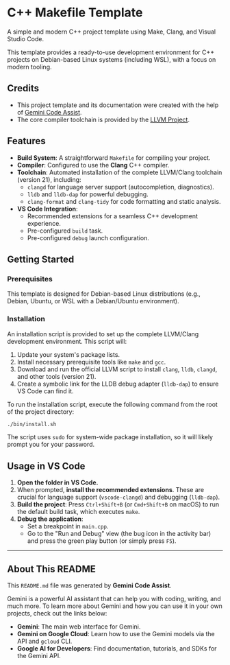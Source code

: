 # C++ Makefile Template

A simple and modern C++ project template using Make, Clang, and Visual Studio Code.

This template provides a ready-to-use development environment for C++ projects on Debian-based Linux systems (including WSL), with a focus on modern tooling.

## Credits

*   This project template and its documentation were created with the help of [Gemini Code Assist](https://gemini.google.com/app).
*   The core compiler toolchain is provided by the [LLVM Project](https://apt.llvm.org/).

## Features

*   **Build System**: A straightforward `Makefile` for compiling your project.
*   **Compiler**: Configured to use the **Clang** C++ compiler.
*   **Toolchain**: Automated installation of the complete LLVM/Clang toolchain (version 21), including:
    *   `clangd` for language server support (autocompletion, diagnostics).
    *   `lldb` and `lldb-dap` for powerful debugging.
    *   `clang-format` and `clang-tidy` for code formatting and static analysis.
*   **VS Code Integration**:
    *   Recommended extensions for a seamless C++ development experience.
    *   Pre-configured `build` task.
    *   Pre-configured `debug` launch configuration.

## Getting Started

### Prerequisites

This template is designed for Debian-based Linux distributions (e.g., Debian, Ubuntu, or WSL with a Debian/Ubuntu environment).

### Installation

An installation script is provided to set up the complete LLVM/Clang development environment. This script will:
1.  Update your system's package lists.
2.  Install necessary prerequisite tools like `make` and `gcc`.
3.  Download and run the official LLVM script to install `clang`, `lldb`, `clangd`, and other tools (version 21).
4.  Create a symbolic link for the LLDB debug adapter (`lldb-dap`) to ensure VS Code can find it.

To run the installation script, execute the following command from the root of the project directory:

```bash
./bin/install.sh
```

The script uses `sudo` for system-wide package installation, so it will likely prompt you for your password.

## Usage in VS Code

1.  **Open the folder in VS Code.**
2.  When prompted, **install the recommended extensions**. These are crucial for language support (`vscode-clangd`) and debugging (`lldb-dap`).
3.  **Build the project**: Press `Ctrl+Shift+B` (or `Cmd+Shift+B` on macOS) to run the default build task, which executes `make`.
4.  **Debug the application**:
    *   Set a breakpoint in `main.cpp`.
    *   Go to the "Run and Debug" view (the bug icon in the activity bar) and press the green play button (or simply press `F5`).

---

## About This README

This `README.md` file was generated by **Gemini Code Assist**.

Gemini is a powerful AI assistant that can help you with coding, writing, and much more. To learn more about Gemini and how you can use it in your own projects, check out the links below:

*   **Gemini**: The main web interface for Gemini.
*   **Gemini on Google Cloud**: Learn how to use the Gemini models via the API and `gcloud` CLI.
*   **Google AI for Developers**: Find documentation, tutorials, and SDKs for the Gemini API.
